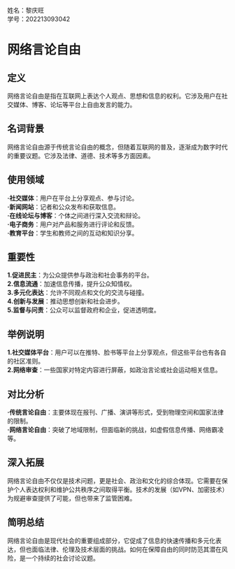 姓名：黎庆旺  
学号：202213093042
# 网络言论自由


## 定义
网络言论自由是指在互联网上表达个人观点、思想和信息的权利。它涉及用户在社交媒体、博客、论坛等平台上自由发言的能力。

## 名词背景
网络言论自由源于传统言论自由的概念，但随着互联网的普及，逐渐成为数字时代的重要议题。它涉及法律、道德、技术等多方面因素。

## 使用领域
**·社交媒体**：用户在平台上分享观点、参与讨论。  
**·新闻网站**：记者和公众发布和获取信息。  
**·在线论坛与博客**：个体之间进行深入交流和辩论。  
**·电子商务**：用户对产品和服务进行评论和反馈。  
**·教育平台**：学生和教师之间的互动和知识分享。  

## 重要性
**1.促进民主**：为公众提供参与政治和社会事务的平台。  
**2.信息流通**：加速信息传播，提升公众知情权。  
**3.多元化表达**：允许不同观点和文化的交流与碰撞。  
**4.创新与发展**：推动思想创新和社会进步。  
**5.监督与问责**：公众可以监督政府和企业，促进透明度。  

## 举例说明
**1.社交媒体平台**：用户可以在推特、脸书等平台上分享观点，但这些平台也有各自的社区准则。  
**2.网络审查**：一些国家对特定内容进行屏蔽，如政治言论或社会运动相关信息。  

## 对比分析
**·传统言论自由**：主要体现在报刊、广播、演讲等形式，受到物理空间和国家法律的限制。  
**·网络言论自由**：突破了地域限制，但面临新的挑战，如虚假信息传播、网络霸凌等。  

## 深入拓展
网络言论自由不仅仅是技术问题，更是社会、政治和文化的综合体现。它需要在保护个人表达权利和维护公共秩序之间取得平衡。技术的发展（如VPN、加密技术）为规避审查提供了可能，但也带来了监管困难。

## 简明总结
网络言论自由是现代社会的重要组成部分，它促成了信息的快速传播和多元化表达，但也面临法律、伦理及技术层面的挑战。如何在保障自由的同时防范其潜在风险，是一个持续的社会讨论议题。
